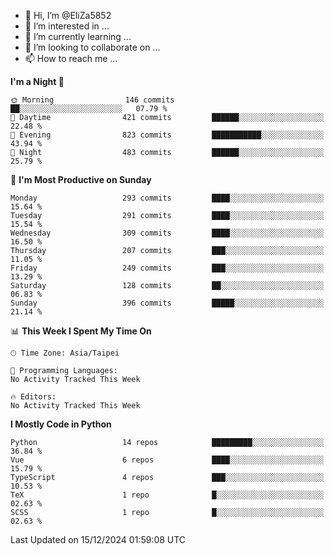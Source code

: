 - 👋 Hi, I’m @EliZa5852
- 👀 I’m interested in ...
- 🌱 I’m currently learning ...
- 💞️ I’m looking to collaborate on ...
- 📫 How to reach me ...

<!--START_SECTION:waka-->
**I'm a Night 🦉** 

```text
🌞 Morning                146 commits         ██░░░░░░░░░░░░░░░░░░░░░░░   07.79 % 
🌆 Daytime                421 commits         ██████░░░░░░░░░░░░░░░░░░░   22.48 % 
🌃 Evening                823 commits         ███████████░░░░░░░░░░░░░░   43.94 % 
🌙 Night                  483 commits         ██████░░░░░░░░░░░░░░░░░░░   25.79 % 
```
📅 **I'm Most Productive on Sunday** 

```text
Monday                   293 commits         ████░░░░░░░░░░░░░░░░░░░░░   15.64 % 
Tuesday                  291 commits         ████░░░░░░░░░░░░░░░░░░░░░   15.54 % 
Wednesday                309 commits         ████░░░░░░░░░░░░░░░░░░░░░   16.50 % 
Thursday                 207 commits         ███░░░░░░░░░░░░░░░░░░░░░░   11.05 % 
Friday                   249 commits         ███░░░░░░░░░░░░░░░░░░░░░░   13.29 % 
Saturday                 128 commits         ██░░░░░░░░░░░░░░░░░░░░░░░   06.83 % 
Sunday                   396 commits         █████░░░░░░░░░░░░░░░░░░░░   21.14 % 
```


📊 **This Week I Spent My Time On** 

```text
🕑︎ Time Zone: Asia/Taipei

💬 Programming Languages: 
No Activity Tracked This Week

🔥 Editors: 
No Activity Tracked This Week
```

**I Mostly Code in Python** 

```text
Python                   14 repos            █████████░░░░░░░░░░░░░░░░   36.84 % 
Vue                      6 repos             ████░░░░░░░░░░░░░░░░░░░░░   15.79 % 
TypeScript               4 repos             ███░░░░░░░░░░░░░░░░░░░░░░   10.53 % 
TeX                      1 repo              █░░░░░░░░░░░░░░░░░░░░░░░░   02.63 % 
SCSS                     1 repo              █░░░░░░░░░░░░░░░░░░░░░░░░   02.63 % 
```




 Last Updated on 15/12/2024 01:59:08 UTC
<!--END_SECTION:waka-->
